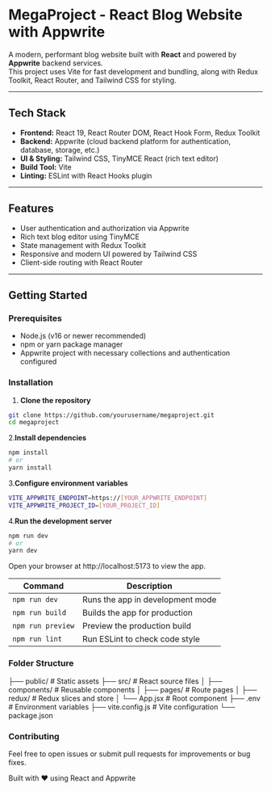 # MegaProject - React Blog Website with Appwrite

A modern, performant blog website built with **React** and powered by **Appwrite** backend services.  
This project uses Vite for fast development and bundling, along with Redux Toolkit, React Router, and Tailwind CSS for styling.

---

## Tech Stack

- **Frontend:** React 19, React Router DOM, React Hook Form, Redux Toolkit  
- **Backend:** Appwrite (cloud backend platform for authentication, database, storage, etc.)  
- **UI & Styling:** Tailwind CSS, TinyMCE React (rich text editor)  
- **Build Tool:** Vite  
- **Linting:** ESLint with React Hooks plugin  

---

## Features

- User authentication and authorization via Appwrite  
- Rich text blog editor using TinyMCE  
- State management with Redux Toolkit  
- Responsive and modern UI powered by Tailwind CSS  
- Client-side routing with React Router  

---

## Getting Started

### Prerequisites

- Node.js (v16 or newer recommended)  
- npm or yarn package manager  
- Appwrite project with necessary collections and authentication configured  

### Installation

1. **Clone the repository**

```bash
git clone https://github.com/yourusername/megaproject.git
cd megaproject
```
2.**Install dependencies**
```bash
npm install
# or
yarn install
```

3.**Configure environment variables**
```bash
VITE_APPWRITE_ENDPOINT=https://[YOUR_APPWRITE_ENDPOINT]
VITE_APPWRITE_PROJECT_ID=[YOUR_PROJECT_ID]
```
4.**Run the development server**
```bash
npm run dev
# or
yarn dev
```

Open your browser at http://localhost:5173 to view the app.

| Command           | Description                      |
| ----------------- | -------------------------------- |
| `npm run dev`     | Runs the app in development mode |
| `npm run build`   | Builds the app for production    |
| `npm run preview` | Preview the production build     |
| `npm run lint`    | Run ESLint to check code style   |


### Folder Structure
├── public/          # Static assets
├── src/             # React source files
│   ├── components/  # Reusable components
│   ├── pages/       # Route pages
│   ├── redux/       # Redux slices and store
│   └── App.jsx      # Root component
├── .env             # Environment variables
├── vite.config.js   # Vite configuration
└── package.json

### Contributing
Feel free to open issues or submit pull requests for improvements or bug fixes.


Built with ❤️ using React and Appwrite
